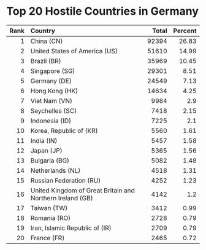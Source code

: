 # Top 20 Hostile Countries in Germany

| Rank | Country | Total | Percent |
| ---: | :------ | ----: | ------: |
| 1 | China (CN) | 92394 | 26.83 |
| 2 | United States of America (US) | 51610 | 14.99 |
| 3 | Brazil (BR) | 35969 | 10.45 |
| 4 | Singapore (SG) | 29301 | 8.51 |
| 5 | Germany (DE) | 24549 | 7.13 |
| 6 | Hong Kong (HK) | 14634 | 4.25 |
| 7 | Viet Nam (VN) | 9984 | 2.9 |
| 8 | Seychelles (SC) | 7418 | 2.15 |
| 9 | Indonesia (ID) | 7225 | 2.1 |
| 10 | Korea, Republic of (KR) | 5560 | 1.61 |
| 11 | India (IN) | 5457 | 1.58 |
| 12 | Japan (JP) | 5365 | 1.56 |
| 13 | Bulgaria (BG) | 5082 | 1.48 |
| 14 | Netherlands (NL) | 4518 | 1.31 |
| 15 | Russian Federation (RU) | 4252 | 1.23 |
| 16 | United Kingdom of Great Britain and Northern Ireland (GB) | 4142 | 1.2 |
| 17 | Taiwan (TW) | 3412 | 0.99 |
| 18 | Romania (RO) | 2728 | 0.79 |
| 19 | Iran, Islamic Republic of (IR) | 2709 | 0.79 |
| 20 | France (FR) | 2465 | 0.72 |
